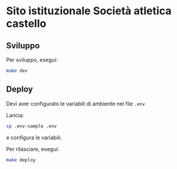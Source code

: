 # Sito istituzionale Società atletica castello

## Sviluppo

Per sviluppo, esegui:

```sh
make dev
```


## Deploy

Devi aver configurato le variabili di ambiente nel file `.env`

Lancia:

```sh
cp .env-sample .env
```

e configura le variabili.

Per rilasciare, esegui:

```sh
make deploy
```
